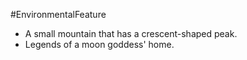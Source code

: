 #EnvironmentalFeature

- A small mountain that has a crescent-shaped peak.
- Legends of a moon goddess' home.